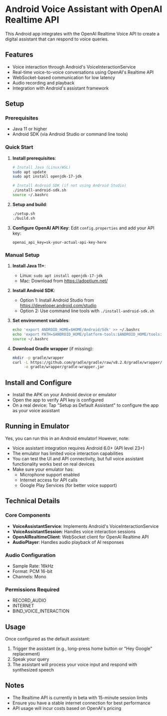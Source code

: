 # Android Voice Assistant with OpenAI Realtime API

This Android app integrates with the OpenAI Realtime Voice API to create a digital assistant that can respond to voice queries.

## Features

- Voice interaction through Android's VoiceInteractionService
- Real-time voice-to-voice conversations using OpenAI's Realtime API
- WebSocket-based communication for low latency
- Audio recording and playback
- Integration with Android's assistant framework

## Setup

### Prerequisites
- Java 11 or higher
- Android SDK (via Android Studio or command line tools)

### Quick Start

1. **Install prerequisites**:
   ```bash
   # Install Java (Linux/WSL)
   sudo apt update
   sudo apt install openjdk-17-jdk
   
   # Install Android SDK (if not using Android Studio)
   ./install-android-sdk.sh
   source ~/.bashrc
   ```

2. **Setup and build**:
   ```bash
   ./setup.sh
   ./build.sh
   ```

3. **Configure OpenAI API Key**: 
   Edit `config.properties` and add your API key:
   ```properties
   openai_api_key=sk-your-actual-api-key-here
   ```

### Manual Setup

1. **Install Java 11+**: 
   - Linux: `sudo apt install openjdk-17-jdk`
   - Mac: Download from https://adoptium.net/

2. **Install Android SDK**:
   - Option 1: Install Android Studio from https://developer.android.com/studio
   - Option 2: Use command line tools with `./install-android-sdk.sh`

3. **Set environment variables**:
   ```bash
   echo 'export ANDROID_HOME=$HOME/Android/Sdk' >> ~/.bashrc
   echo 'export PATH=$ANDROID_HOME/platform-tools:$ANDROID_HOME/tools:$PATH' >> ~/.bashrc
   source ~/.bashrc
   ```

4. **Download Gradle wrapper** (if missing):
   ```bash
   mkdir -p gradle/wrapper
   curl -L https://github.com/gradle/gradle/raw/v8.2.0/gradle/wrapper/gradle-wrapper.jar \
        -o gradle/wrapper/gradle-wrapper.jar
   ```


## Install and Configure
   - Install the APK on your Android device or emulator
   - Open the app to verify API key is configured
   - On a real device: Tap "Setup as Default Assistant" to configure the app as your voice assistant

## Running in Emulator

Yes, you can run this in an Android emulator! However, note:
- Voice assistant integration requires Android 6.0+ (API level 23+)
- The emulator has limited voice interaction capabilities
- You can test the UI and API connectivity, but full voice assistant functionality works best on real devices
- Make sure your emulator has:
  - Microphone support enabled
  - Internet access for API calls
  - Google Play Services (for better voice support)

## Technical Details

### Core Components

- **VoiceAssistantService**: Implements Android's VoiceInteractionService
- **VoiceAssistantSession**: Handles voice interaction sessions
- **OpenAIRealtimeClient**: WebSocket client for OpenAI Realtime API
- **AudioPlayer**: Handles audio playback of AI responses

### Audio Configuration

- Sample Rate: 16kHz
- Format: PCM 16-bit
- Channels: Mono

### Permissions Required

- RECORD_AUDIO
- INTERNET
- BIND_VOICE_INTERACTION

## Usage

Once configured as the default assistant:
1. Trigger the assistant (e.g., long-press home button or "Hey Google" replacement)
2. Speak your query
3. The assistant will process your voice input and respond with synthesized speech

## Notes

- The Realtime API is currently in beta with 15-minute session limits
- Ensure you have a stable internet connection for best performance
- API usage will incur costs based on OpenAI's pricing